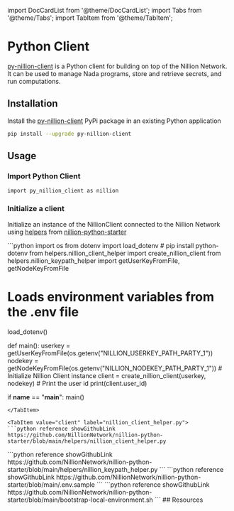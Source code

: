 import DocCardList from '@theme/DocCardList';
import Tabs from '@theme/Tabs';
import TabItem from '@theme/TabItem';

# Python Client

[py-nillion-client](https://pypi.org/project/py-nillion-client/) is a Python client for building on top of the Nillion Network. It can be used to manage Nada programs, store and retrieve secrets, and run computations.

## Installation

Install the [py-nillion-client](https://pypi.org/project/py-nillion-client/) PyPi package in an existing Python application

```bash
pip install --upgrade py-nillion-client
```

## Usage

### Import Python Client

```python3
import py_nillion_client as nillion
```

### Initialize a client

Initialize an instance of the NillionClient connected to the Nillion Network using [helpers](https://github.com/NillionNetwork/nillion-python-starter/tree/main/helpers) from [nillion-python-starter](https://github.com/NillionNetwork/nillion-python-starter)

<Tabs>
<TabItem value="main" label="main.py" default>
```python 
import os
from dotenv import load_dotenv # pip install python-dotenv
from helpers.nillion_client_helper import create_nillion_client
from helpers.nillion_keypath_helper import getUserKeyFromFile, getNodeKeyFromFile

# Loads environment variables from the .env file
load_dotenv()  

def main():
    userkey = getUserKeyFromFile(os.getenv("NILLION_USERKEY_PATH_PARTY_1"))
    nodekey = getNodeKeyFromFile(os.getenv("NILLION_NODEKEY_PATH_PARTY_1"))
    # Initialize Nillion Client instance
    client = create_nillion_client(userkey, nodekey)
    # Print the user id
    print(client.user_id)

if __name__ == "__main__":
    main()
```
</TabItem>

<TabItem value="client" label="nillion_client_helper.py">
```python reference showGithubLink
https://github.com/NillionNetwork/nillion-python-starter/blob/main/helpers/nillion_client_helper.py
```
</TabItem>

<TabItem value="keypath" label="nillion_keypath_helper.py">
```python reference showGithubLink
https://github.com/NillionNetwork/nillion-python-starter/blob/main/helpers/nillion_keypath_helper.py
```
</TabItem>

<TabItem value="env" label=".env">
```python reference showGithubLink
https://github.com/NillionNetwork/nillion-python-starter/blob/main/.env.sample
```
</TabItem>
<TabItem value="bootstrap" label="bootstrap_script">
```python reference showGithubLink
https://github.com/NillionNetwork/nillion-python-starter/blob/main/bootstrap-local-environment.sh
```
</TabItem>
</Tabs>
## Resources

<DocCardList/>
